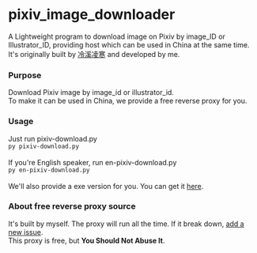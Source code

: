 # pixiv_image_downloader
A Lightweight program to download image on Pixiv by image_ID or Illustrator_ID, providing host which can be used in China at the same time.<br>
It's originally built by <a href="https://www.cnblogs.com/OoGKoO/p/14582755.html">冷溪凌寒</a> and developed by me.<br>
<h3>Purpose</h3>
Download Pixiv image by image_id or illustrator_id.<br>
To make it can be used in China, we provide a free reverse proxy for you.
<h3>Usage</h3>
Just run pixiv-download.py<br>
<code>py pixiv-download.py</code><br><br>
If you're English speaker, run en-pixiv-download.py<br>
 <code>py en-pixiv-download.py</code><br><br>
 We'll also provide a exe version for you. You can get it <a href="https://github.com/ldcivan/pixiv_image_downloader/releases/tag/v1.0" target="_blank">here</a>.
<h3>About free reverse proxy source</h3>
It's built by myself. The proxy will run all the time. If it break down, <a href="https://github.com/ldcivan/pixiv_image_downloader/issues/new">add a new issue</a>.<br>
This proxy is free, but <b>You Should Not Abuse It</b>.
